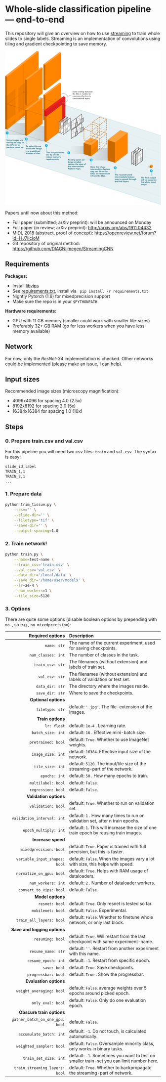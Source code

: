 Whole-slide classification pipeline &mdash; end-to-end
======

This repository will give an overview on how to use [streaming](https://github.com/DIAGNijmegen/StreamingCNN) to train whole slides to single labels. Streaming is an implementation of convolutions using tiling and gradient checkpointing to save memory.

![alt text](methods.png "StreamingCNN")


Papers until now about this method:

- Full paper (submitted; arXiv preprint): will be announced on Monday
- Full paper (in review; arXiv preprint): http://arxiv.org/abs/1911.04432
- MIDL 2018 (abstract, proof of concept): https://openreview.net/forum?id=HJ7lIcjoM
- Git repository of original method: https://github.com/DIAGNijmegen/StreamingCNN

## Requirements
**Packages:**
- Install [libvips](https://libvips.github.io/libvips/install.html) 
- See [requirements.txt](https://github.com/DIAGNijmegen/pathology-streaming-pipeline/blob/master/requirements.txt), install via ` pip install -r requirements.txt`
- Nightly Pytorch (1.6) for mixedprecision support
- Make sure the repo is in your `$PYTHONPATH`

**Hardware requirements:**
 - GPU with 11 GB memory (smaller could work with smaller tile-sizes)
 - Preferably 32+ GB RAM (go for less workers when you have less memory available)
 
## Network

For now, only the *ResNet-34* implementation is checked. Other networks could be implemented (please make an issue, I can help).

## Input sizes

Recommended image sizes (microscopy magnification):

- 4096x4096 for spacing 4.0 (2.5x)
- 8192x8192 for spacing 2.0 (5x)
- 16384x16384 for spacing 1.0 (10x)

## Steps

### 0. Prepare train.csv and val.csv

For this pipeline you will need two csv files: `train` and `val.csv`. The syntax is easy:

```csv
slide_id,label
TRAIN_1,1
TRAIN_2,1
...
```

### 1. Prepare data

```bash
python trim_tissue.py \
    --csv='' \
    --slide-dir='' \
    --filetype='tif' \
    --save-dir='' \
    --output-spacing=1.0
```

### 2. Train network!
```bash
python train.py \
    --name=test-name \
    --train_csv='train.csv' \
    --val_csv='val.csv' \
    --data_dir='/local/data' \
    --save_dir='/home/user/models' \
    --lr=2e-4 \
    --num_workers=1 \
    --tile_size=5120
```


### 3. Options

There are quite some options (disable boolean options by prepending with `no_`, so e.g., `no_mixedprecision`):

| Required options | Description |
| ---:         |     :---      |
| `name: str` | The name of the current experiment, used for saving checkpoints. |
| `num_classes: int` | The number of classes in the task. |
| `train_csv: str` | The filenames (without extension) and labels of train set. |
| `val_csv: str` | The filenames (without extension) and labels of validation or test set. |
| `data_dir: str` | The directory where the images reside. |
| `save_dir: str` | Where to save the checkpoints. |
| **Optional options** | |
| `filetype: str` |  default: `'.jpg'`. The file-extension of the images. |
| **Train options** | |
| `lr: float` | default: `1e-4` . Learning rate. |
| `batch_size: int` | default: `16` . Effective mini-batch size. |
| `pretrained: bool` | default: `True`. Whether to use ImageNet weights. |
| `image_size: int` | default: `16384`. Effective input size of the network. |
| `tile_size: int` | default: `5120`. The input/tile size of the streaming-part of the network. |
| `epochs: int` | default: `50` . How many epochs to train. |
| `multilabel: bool` | default: `False`. |
| `regression: bool` | default: `False`. |
| **Validation options** | |
| `validation: bool` | default: `True`. Whether to run on validation set. |
| `validation_interval: int` | default: `1` . How many times to run on validation set, after n train epochs. |
| `epoch_multiply: int` | default: `1`. This will increase the size of one train epoch by reusing train images. |
| **Increase speed** | |
| `mixedprecision: bool` | default: `True`. Paper is trained with full precision, but this is faster. |
| `variable_input_shapes: bool` | default: `False`. When the images vary a lot with size, this helps with speed. |
| `normalize_on_gpu: bool` | default: `True`. Helps with RAM usage of dataloaders. |
| `num_workers: int` | default: `2` . Number of dataloader workers. |
| `convert_to_vips: bool` | default: `False`. |
| **Model options** | |
| `resnet: bool` | default: `True`. Only resnet is tested so far. |
| `mobilenet: bool` | default: `False`. Experimental. |
| `train_all_layers: bool` | default: `False`. Whether to finetune whole network, or only last block. |
| **Save and logging options** | |
| `resuming: bool` | default: `True`. Will restart from the last checkpoint with same experiment-name. |
| `resume_name: str` | default: `''`. Restart from another experiment with this name. |
| `resume_epoch: int` | default: `-1`. Restart from specific epoch. |
| `save: bool` | default: `True`. Save checkpoints. |
| `progressbar: bool` | default: `True` . Show the progressbar. |
| **Evaluation options** | |
| `weight_averaging: bool` | default: `False`. average weights over 5 epochs around picked epoch. |
| `only_eval: bool` | default: `False`. Only do one evaluation epoch. |
| **Obscure train options** | |
| `gather_batch_on_one_gpu: bool` | default: `False`. |
| `accumulate_batch: int` | default: `-1`. Do not touch, is calculated automatically. |
| `weighted_sampler: bool` | default: `False`. Oversample minority class, only works in binary tasks. |
| `train_set_size: int` | default: `-1`. Sometimes you want to test on smaller train-set you can limit number here. |
| `train_streaming_layers: bool` | default: `True`. Whether to backpropagate the streaming-part of network. |
